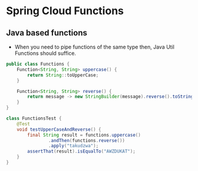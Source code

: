 # Spring Cloud Functions

## Java based functions

* When you need to pipe functions of the same type then, Java Util Functions should suffice.
```java
public class Functions {
    Function<String, String> uppercase() {
        return String::toUpperCase;
    }

    Function<String, String> reverse() {
        return message -> new StringBuilder(message).reverse().toString();
    }
}

class FunctionsTest {
    @Test
    void testUpperCaseAndReverse() {
        final String result = functions.uppercase()
                .andThen(functions.reverse())
                .apply("takudzwa");
        assertThat(result).isEqualTo("AWZDUKAT");
    }
}
```
